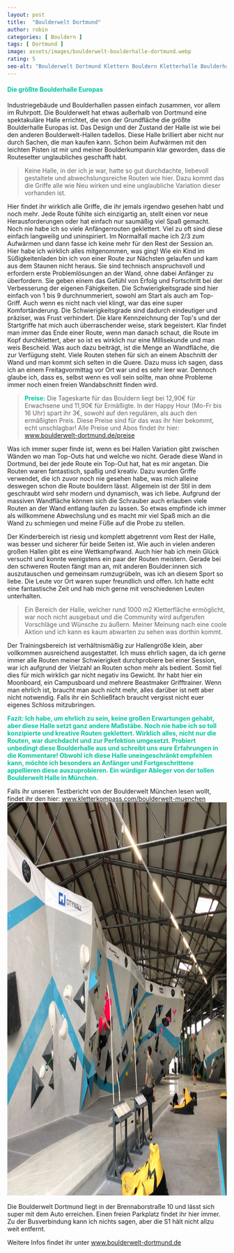 ```yaml
---
layout: post
title:  "Boulderwelt Dortmund"
author: robin
categories: [ Bouldern ]
tags: [ Dortmund ]
image: assets/images/boulderwelt-boulderhalle-dortmund.webp
rating: 5
seo-alt: "Boulderwelt Dortmund Klettern Bouldern Kletterhalle Boulderhalle Rezension Rezensionen größte Halle Europas Wettbewerb Wettkampf Indoor"
---
```

#### <span style="color:#00c5a1">Die größte Boulderhalle Europas</span>
Industriegebäude und Boulderhallen passen einfach zusammen, vor allem im Ruhrpott. Die Boulderwelt hat etwas außerhalb von Dortmund eine spektakuläre Halle errichtet, die von der Grundfläche die größte Boulderhalle Europas ist. Das Design und der Zustand der Halle ist wie bei den anderen Boulderwelt-Hallen tadellos. Diese Halle brilliert aber nicht nur durch Sachen, die man kaufen kann. Schon beim Aufwärmen mit den leichten Pisten ist mir und meiner Boulderkumpanin klar geworden, dass die Routesetter unglaubliches geschafft habt. 
>Keine Halle, in der ich je war, hatte so gut durchdachte, liebevoll gestaltete und abwechslungsreiche Routen wie hier. Dazu kommt das die Griffe alle wie Neu wirken und eine unglaubliche Variation dieser vorhanden ist. 

Hier findet ihr wirklich alle Griffe, die ihr jemals irgendwo gesehen habt und noch mehr. Jede Route fühlte sich einzigartig an, stellt einen vor neue Herausforderungen oder hat einfach nur saumäßig viel Spaß gemacht. Noch nie habe ich so viele Anfängerrouten geklettert. Viel zu oft sind diese einfach langweilig und uninspiriert. Im Normalfall mache ich 2/3 zum Aufwärmen und dann fasse ich keine mehr für den Rest der Session an. Hier habe ich wirklich alles mitgenommen, was ging! Wie ein Kind im Süßigkeitenladen bin ich von einer Route zur Nächsten gelaufen und kam aus dem Staunen nicht heraus. 
Sie sind technisch anspruchsvoll und erfordern erste Problemlösungen an der Wand, ohne dabei Anfänger zu überfordern. Sie geben einem das Gefühl von Erfolg und Fortschritt bei der Verbesserung der eigenen Fähigkeiten. Die Schwierigkeitsgrade sind hier einfach von 1 bis 9 durchnummeriert, sowohl am Start als auch am Top-Griff. Auch wenn es nicht nach viel klingt, war das eine super Komfortänderung. Die Schwierigkeitsgrade sind dadurch eindeutiger und präziser, was Frust verhindert. Die klare Kennzeichnung der Top's und der Startgriffe hat mich auch überraschender weise, stark begeistert. Klar findet man immer das Ende einer Route, wenn man danach schaut, die Route im Kopf durchklettert, aber so ist es wirklich nur eine Millisekunde und man weis Bescheid. Was auch dazu beiträgt, ist die Menge an Wandfläche, die zur Verfügung steht. Viele Routen stehen für sich an einem Abschnitt der Wand und man kommt sich selten in die Quere. Dazu muss ich sagen, dass ich an einem Freitagvormittag  vor Ort war und es sehr leer war. Dennoch glaube ich, dass es, selbst wenn es voll sein sollte, man ohne Probleme immer noch einen freien Wandabschnitt finden wird. 

><span style="color:#00c5a1"><b>Preise:</b></span> Die Tageskarte für das Bouldern liegt bei 12,90€ für Erwachsene und 11,90€ für Ermäßigte. In der Happy Hour (Mo-Fr bis 16 Uhr) spart ihr 3€, sowohl auf den regulären, als auch den ermäßigten Preis. Diese Preise sind für das was ihr hier bekommt, echt unschlagbar! Alle Preise und Abos findet ihr hier: <a href="https://www.boulderwelt-dortmund.de/preise/" target="_blank">www.boulderwelt-dortmund.de/preise</a> 

Was ich immer super finde ist, wenn es bei Hallen Variation gibt zwischen Wänden wo man Top-Outs hat und welche wo nicht. Gerade diese Wand in Dortmund, bei der jede Route ein Top-Out hat, hat es mir angetan. Die Routen waren fantastisch, spaßig und kreativ. Dazu wurden Griffe verwendet, die ich zuvor noch nie gesehen habe, was mich alleine deswegen schon die Route bouldern lässt. Allgemein ist der Stil in dem geschraubt wird sehr modern und dynamisch, was ich liebe. Aufgrund der massiven Wandfläche können sich die Schrauber auch erlauben viele Routen an der Wand entlang laufen zu lassen. So etwas empfinde ich immer als willkommene Abwechslung und es macht mir viel Spaß mich an die Wand zu schmiegen und meine Füße auf die Probe zu stellen.



Der Kinderbereich ist riesig und komplett abgetrennt vom Rest der Halle, was besser und sicherer für beide Seiten ist. 
Wie auch in vielen anderen großen Hallen gibt es eine Wettkampfwand. Auch hier hab ich mein Glück versucht und konnte wenigstens ein paar der Routen meistern. Gerade bei den schweren Routen fängt man an, mit anderen Boulder:innen sich auszutauschen und gemeinsam rumzugrübeln, was ich an diesem Sport so liebe. Die Leute vor Ort waren super freundlich und offen. Ich hatte echt eine fantastische Zeit und hab mich gerne mit verschiedenen Leuten unterhalten.
>Ein Bereich der Halle, welcher rund 1000 m2 Kletterfläche ermöglicht, war noch nicht ausgebaut und die Community wird aufgerufen Vorschläge und Wünsche zu äußern. Meiner Meinung nach eine coole Aktion und ich kann es kaum abwarten zu sehen was dorthin kommt.

Der Trainingsbereich ist verhältnismäßig zur Hallengröße klein, aber vollkommen ausreichend ausgestattet. Ich muss ehrlich sagen, da ich gerne immer alle Routen meiner Schwierigkeit durchprobiere bei einer Session, war ich aufgrund der Vielzahl an Routen schon mehr als bedient. Somit fiel dies für mich wirklich gar nicht negativ ins Gewicht. Ihr habt hier ein Moonboard, ein Campusboard und mehrere Beastmaker Grifftrainer. Wenn man ehrlich ist, braucht man auch nicht mehr, alles darüber ist nett aber nicht notwendig. 
Falls ihr ein Schließfach braucht vergisst nicht euer eigenes Schloss mitzubringen.

<span style="color:#00c5a1"><b> Fazit: Ich habe, um ehrlich zu sein, keine großen Erwartungen gehabt, aber diese Halle setzt ganz andere Maßstäbe. Noch nie habe ich so toll konzipierte und kreative Routen geklettert. Wirklich alles, nicht nur die Routen, war durchdacht und zur Perfektion umgesetzt. Probiert unbedingt diese Boulderhalle aus und schreibt uns eure Erfahrungen in die Kommentare! Obwohl ich diese Halle uneingeschränkt empfehlen kann, möchte ich besonders an Anfänger und Fortgeschrittene appellieren diese auszuprobieren.
Ein würdiger Ableger von der tollen Boulderwelt Halle in München.
</b></span>

Falls ihr unseren Testbericht von der Boulderwelt München lesen wollt, findet ihr den hier: <a href="https://kletterkompass.com/boulderwelt-muenchen-ost/" target="_blank">www.kletterkompass.com/boulderwelt-muenchen</a>  
<img src="/assets/images/einbinden/turnierwand-wettkampfwand-bouldern.webp" loading="lazy" width="1200" height="900" alt="Wettkampfwand" title="Wettkampfwand" />

Die Boulderwelt Dortmund liegt in der Brennaborstraße 10 und lässt sich super mit dem Auto erreichen. Einen freien Parkplatz findet ihr hier immer. Zu der Busverbindung kann ich nichts sagen, aber die S1 hält nicht allzu weit entfernt. 


Weitere Infos findet ihr unter <a href="https://www.boulderwelt-dortmund.de/" target="_blank">www.boulderwelt-dortmund.de</a>
